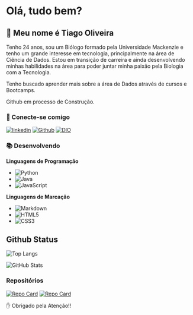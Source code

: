 # Olá, tudo bem?

## 👋 Meu nome é Tiago Oliveira

Tenho 24 anos, sou um Biólogo formado pela Universidade Mackenzie e tenho um grande interesse em tecnologia, principalmente na área de Ciência de Dados. Estou em transição de carreira e ainda desenvolvendo minhas habilidades na área para poder juntar minha paixão pela Biologia com a Tecnologia.

Tenho buscado aprender mais sobre a área de Dados através de cursos e Bootcamps.

Github em processo de Construção.

### 📡 Conecte-se comigo

[![linkedin](https://img.shields.io/badge/LinkedIn-0077B5?style=for-the-badge&logo=linkedin&logoColor=white)](https://www.linkedin.com/in/tiago-costa-bio-tech/)
[![Github](https://img.shields.io/badge/Github-000?style=for-the-badge&logo=github)](https://github.com/TiagoCNO)
[![DIO](https://img.shields.io/badge/Perfil_DIO-202099?style=for-the-badge&logo)](https://dio.me/users/tiago_oli_2)

### 📚 **Desenvolvendo**

**Linguagens de Programação**

- ![Python](https://img.shields.io/badge/Python-000?style=for-the-badge&logo=python)
- ![Java](https://img.shields.io/badge/Java-000?style=for-the-badge&logo=java)
- ![JavaScript](https://img.shields.io/badge/JavaScript-000?style=for-the-badge&logo=javascript)

**Linguagens de Marcação**

- ![Markdown](https://img.shields.io/badge/Markdown-000?style=for-the-badge&logo=markdown)
- ![HTML5](https://img.shields.io/badge/HTML5-000?style=for-the-badge&logo=html5)
- ![CSS3](https://img.shields.io/badge/CSS3-000?style=for-the-badge&logo=css3&logoColor=264CE4)

## Github Status

![Top Langs](https://github-readme-stats-git-masterrstaa-rickstaa.vercel.app/api/top-langs/?username=tiagocno&layout=compact&theme=ayu-mirage&show_icons=true)

![GitHub Stats](https://github-readme-stats.vercel.app/api?username=tiagocno&theme=ayu-mirage&show_icons=true)

### Repositórios

[![Repo Card](https://github-readme-stats.vercel.app/api/pin/?username=tiagocno&repo=dio-lab-open-source&theme=ayu-mirage&show_icons=true)](https://github.com/TiagoCNO/dio-lab-open-source) [![Repo Card](https://github-readme-stats.vercel.app/api/pin/?username=tiagocno&repo=7-Days-Of-Code-Alura&theme=ayu-mirage&show_icons=true)](https://github.com/TiagoCNO/7-Days-Of-Code-Alura)


✋ Obrigado pela Atenção!!

<!--
**TiagoCNO/TiagoCNO** is a ✨ _special_ ✨ repository because its `README.md` (this file) appears on your GitHub profile.

Here are some ideas to get you started:

- 🔭 I’m currently working on ...
- 🌱 I’m currently learning ...
- 👯 I’m looking to collaborate on ...
- 🤔 I’m looking for help with ...
- 💬 Ask me about ...
- 📫 How to reach me: ...
- 😄 Pronouns: ...
- ⚡ Fun fact: ...
-->
